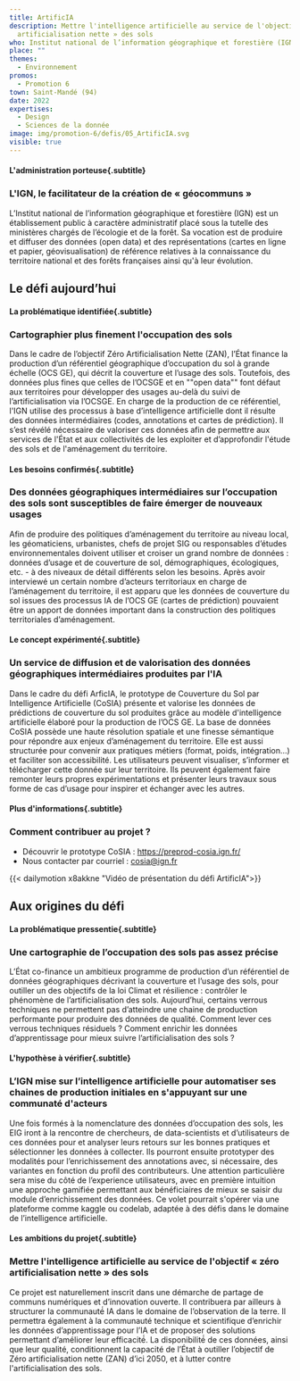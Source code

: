 ```yaml
---
title: ArtificIA
description: Mettre l'intelligence artificielle au service de l'objectif « zéro
  artificialisation nette » des sols
who: Institut national de l’information géographique et forestière (IGN)
place: ""
themes:
  - Environnement
promos:
  - Promotion 6
town: Saint-Mandé (94)
date: 2022
expertises:
  - Design
  - Sciences de la donnée
image: img/promotion-6/defis/05_ArtificIA.svg
visible: true
---
```

#### L'administration porteuse{.subtitle}

### L'IGN, le facilitateur de la création de « géocommuns »

L’Institut national de l’information géographique et forestière (IGN) est un établissement public à caractère administratif placé sous la tutelle des ministères chargés de l’écologie et de la forêt. Sa vocation est de produire et diffuser des données (open data) et des représentations (cartes en ligne et papier, géovisualisation) de référence relatives à la connaissance du territoire national et des forêts françaises ainsi qu'à leur évolution.

## Le défi aujourd’hui

#### La problématique identifiée{.subtitle}

### Cartographier plus finement l'occupation des sols

Dans le cadre de l’objectif Zéro Artificialisation Nette (ZAN), l’État finance la production d’un référentiel géographique d’occupation du sol à grande échelle (OCS GE), qui décrit la couverture et l’usage des sols. Toutefois, des données plus fines que celles de l’OCSGE et en ""open data"" font défaut aux territoires pour développer des usages au-delà du suivi de l’artificialisation via l’OCSGE. En charge de la production de ce référentiel, l'IGN utilise des processus à base d’intelligence artificielle dont il résulte des données intermédiaires (codes, annotations et cartes de prédiction). Il s’est révélé nécessaire de valoriser ces données afin de permettre aux services de l'État et aux collectivités de les exploiter et d’approfondir l'étude des sols et de l'aménagement du territoire.

#### Les besoins confirmés{.subtitle}

### Des données géographiques intermédiaires sur l’occupation des sols sont susceptibles de faire émerger de nouveaux usages

Afin de produire des politiques d’aménagement du territoire au niveau local, les géomaticiens, urbanistes, chefs de projet SIG ou responsables d’études environnementales doivent utiliser et croiser un grand nombre de données : données d’usage et de couverture de sol, démographiques, écologiques, etc. - à des niveaux de détail différents selon les besoins. Après avoir interviewé un certain nombre d’acteurs territoriaux en charge de l’aménagement du territoire, il est apparu que les données de couverture du sol issues des processus IA de l’OCS GE (cartes de prédiction) pouvaient être un apport de données important dans la construction des politiques territoriales d’aménagement.

#### Le concept expérimenté{.subtitle}

### Un service de diffusion et de valorisation des données géographiques intermédiaires produites par l'IA

Dans le cadre du défi ArficIA, le prototype de Couverture du Sol par Intelligence Artificielle (CoSIA) présente et valorise les données de prédictions de couverture du sol produites grâce au modèle d'intelligence artificielle élaboré pour la production de l’OCS GE. La base de données CoSIA possède une haute résolution spatiale et une finesse sémantique pour répondre aux enjeux d’aménagement du territoire. Elle est aussi structurée pour convenir aux pratiques métiers (format, poids, intégration…) et faciliter son accessibilité. Les utilisateurs peuvent visualiser, s’informer et télécharger cette donnée sur leur territoire. Ils peuvent également faire remonter leurs propres expérimentations et présenter leurs travaux sous forme de cas d’usage pour inspirer et échanger avec les autres.

#### Plus d'informations{.subtitle}

### Comment contribuer au projet ?

* Découvrir le prototype CoSIA : https://preprod-cosia.ign.fr/ 
* Nous contacter par courriel : cosia@ign.fr

{{< dailymotion x8akkne "Vidéo de présentation du défi ArtificIA">}}

## Aux origines du défi

#### La problématique pressentie{.subtitle}

### Une cartographie de l’occupation des sols pas assez précise

L’État co-finance un ambitieux programme de production d’un référentiel de données géographiques décrivant la couverture et l’usage des sols, pour outiller un des objectifs de la loi Climat et résilience : contrôler le phénomène de l’artificialisation des sols.
Aujourd’hui, certains verrous techniques ne permettent pas d’atteindre une chaine de production performante pour produire des données de qualité. Comment lever ces verrous techniques résiduels ? Comment enrichir les données d’apprentissage pour mieux suivre l’artificialisation des sols ?

#### L'hypothèse à vérifier{.subtitle}

### L’IGN mise sur l’intelligence artificielle pour automatiser ses chaines de production initiales en s'appuyant sur une communaté d'acteurs

Une fois formés à la nomenclature des données d’occupation des sols, les EIG iront à la rencontre de chercheurs, de data-scientists et d’utilisateurs de ces données pour et analyser leurs retours sur les bonnes pratiques et sélectionner les données à collecter. Ils pourront ensuite prototyper des modalités pour l’enrichissement des annotations avec, si nécessaire, des variantes en fonction du profil des contributeurs. 
Une attention particulière sera mise du côté de l’experience utilisateurs, avec en première intuition une approche gamifiée permettant aux bénéficiaires de mieux se saisir du module d’enrichissement des données. Ce volet pourrait s'opérer via une plateforme comme kaggle ou codelab, adaptée à des défis dans le domaine de l’intelligence artificielle.

#### Les ambitions du projet{.subtitle}

### Mettre l'intelligence artificielle au service de l'objectif « zéro artificialisation nette » des sols

Ce projet est naturellement inscrit dans une démarche de partage de communs numériques et d’innovation ouverte. Il contribuera par ailleurs à structurer la communauté́ IA dans le domaine de l’observation de la terre. 
Il permettra également à la communauté technique et scientifique d’enrichir les données d’apprentissage pour l’IA et de proposer des solutions permettant d’améliorer leur efficacité́. La disponibilité́ de ces données, ainsi que leur qualité, conditionnent la capacité de l’État à outiller l’objectif de Zéro artificialisation nette (ZAN) d’ici 2050, et à lutter contre l'artificialisation des sols.